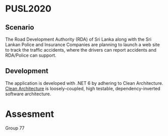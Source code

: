 PUSL2020
=======

## Scenario 
The Road Development Authority (RDA) of Sri Lanka along with the Sri Lankan Police and Insurance Companies are planning to launch a web site to track the traffic accidents, where the drivers can report accidents and RDA/Police can support.

## Development
The application is developed with .NET 6 by adhering to Clean Architecture. [Clean Architecture](https://8thlight.com/blog/uncle-bob/2012/08/13/the-clean-architecture.html) is loosely-coupled, high testable, dependency-inverted software architecture.

# Assesment

Group 77
